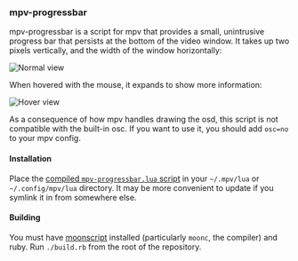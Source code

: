 ### mpv-progressbar

mpv-progressbar is a script for mpv that provides a small, unintrusive
progress bar that persists at the bottom of the video window. It takes
up two pixels vertically, and the width of the window horizontally:

![Normal view][normal]

When hovered with the mouse, it expands to show more information:

![Hover view][hover]

As a consequence of how mpv handles drawing the osd, this script is not
compatible with the built-in osc. If you want to use it, you should add
`osc=no` to your mpv config.

#### Installation

Place the [compiled `mpv-progressbar.lua` script][build] in your `~/.mpv/lua` or
`~/.config/mpv/lua` directory. It may be more convenient to update if
you symlink it in from somewhere else.

#### Building

You must have [moonscript][moonscript] installed (particularly `moonc`,
the compiler) and ruby. Run `./build.rb` from the root of the
repository.

[normal]: https://github.com/torque/mpv-progressbar/raw/images/normal.png
[hover]: https://github.com/torque/mpv-progressbar/raw/images/hover.png
[build]: https://raw.githubusercontent.com/torque/mpv-progressbar/build/mpv-progressbar.lua
[moonscript]: http://moonscript.org

